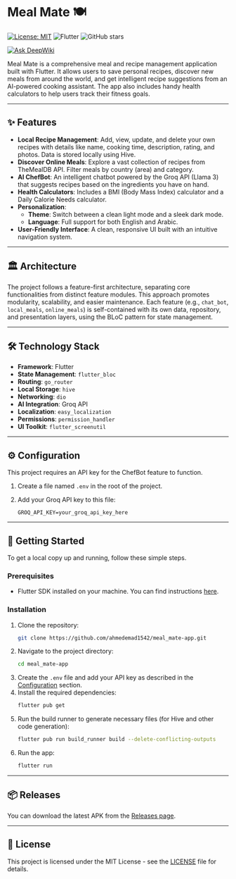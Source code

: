 # Meal Mate 🍽️
[![License: MIT](https://img.shields.io/badge/License-MIT-yellow.svg)](LICENSE)
![Flutter](https://img.shields.io/badge/Flutter-3.22-blue.svg?logo=flutter)
![GitHub stars](https://img.shields.io/github/stars/ahmedemad1542/Meal_Mate-App?style=social)

[![Ask DeepWiki](https://devin.ai/assets/askdeepwiki.png)](https://deepwiki.com/ahmedemad1542/Meal_Mate-App)

Meal Mate is a comprehensive meal and recipe management application built with Flutter. It allows users to save personal recipes, discover new meals from around the world, and get intelligent recipe suggestions from an AI-powered cooking assistant. The app also includes handy health calculators to help users track their fitness goals.

---

## ✨ Features

- **Local Recipe Management**: Add, view, update, and delete your own recipes with details like name, cooking time, description, rating, and photos. Data is stored locally using Hive.
- **Discover Online Meals**: Explore a vast collection of recipes from TheMealDB API. Filter meals by country (area) and category.
- **AI ChefBot**: An intelligent chatbot powered by the Groq API (Llama 3) that suggests recipes based on the ingredients you have on hand.
- **Health Calculators**: Includes a BMI (Body Mass Index) calculator and a Daily Calorie Needs calculator.
- **Personalization**:
  - **Theme**: Switch between a clean light mode and a sleek dark mode.
  - **Language**: Full support for both English and Arabic.
- **User-Friendly Interface**: A clean, responsive UI built with an intuitive navigation system.

---

## 🏛️ Architecture

The project follows a feature-first architecture, separating core functionalities from distinct feature modules. This approach promotes modularity, scalability, and easier maintenance. Each feature (e.g., `chat_bot`, `local_meals`, `online_meals`) is self-contained with its own data, repository, and presentation layers, using the BLoC pattern for state management.

---

## 🛠️ Technology Stack

- **Framework**: Flutter
- **State Management**: `flutter_bloc`
- **Routing**: `go_router`
- **Local Storage**: `hive`
- **Networking**: `dio`
- **AI Integration**: Groq API
- **Localization**: `easy_localization`
- **Permissions**: `permission_handler`
- **UI Toolkit**: `flutter_screenutil`

---

## ⚙️ Configuration

This project requires an API key for the ChefBot feature to function.

1.  Create a file named `.env` in the root of the project.
2.  Add your Groq API key to this file:

    ```env
    GROQ_API_KEY=your_groq_api_key_here
    ```

---

## 🚀 Getting Started

To get a local copy up and running, follow these simple steps.

### Prerequisites

- Flutter SDK installed on your machine. You can find instructions [here](https://flutter.dev/docs/get-started/install).

### Installation

1.  Clone the repository:
    ```sh
    git clone https://github.com/ahmedemad1542/meal_mate-app.git
    ```
2.  Navigate to the project directory:
    ```sh
    cd meal_mate-app
    ```
3.  Create the `.env` file and add your API key as described in the [Configuration](#️-configuration) section.
4.  Install the required dependencies:
    ```sh
    flutter pub get
    ```
5.  Run the build runner to generate necessary files (for Hive and other code generation):
    ```sh
    flutter pub run build_runner build --delete-conflicting-outputs
    ```
6.  Run the app:
    ```sh
    flutter run
    ```

---

## 📦 Releases

You can download the latest APK from the [Releases page](https://github.com/ahmedemad1542/Meal_Mate-App/releases).

---

## 📄 License

This project is licensed under the MIT License - see the [LICENSE](LICENSE) file for details.
